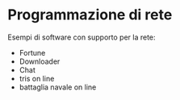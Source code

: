 # Programmazione di rete


Esempi di software con supporto per la rete:


- Fortune
- Downloader
- Chat
- tris on line
- battaglia navale on line
